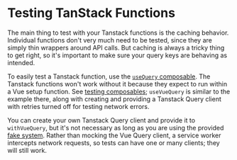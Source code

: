 # Testing TanStack Functions

The main thing to test with your Tanstack functions is the caching behavior. Individual functions don't very much need to be tested, since they are simply thin wrappers around API calls. But caching is always a tricky thing to get right, so it's important to make sure your query keys are behaving as intended.

To easily test a Tanstack function, use the [`useQuery` composable](./ref/testing/functions/withVueQuery.md). The Tanstack functions won't work without it because they expect to run within a Vue setup function. See [testing composables](https://vuejs.org/guide/scaling-up/testing.html#testing-composables); `useVueQuery` is similar to the example there, along with creating and providing a Tanstack Query client with retries turned off for testing network errors.

You can create your own Tanstack Query client and provide it to `withVueQuery`, but it's not necessary as long as you are using the provided [fake system](./04-fakes.md). Rather than mocking the Vue Query client, a service worker intercepts network requests, so tests can have one or many clients; they will still work.
